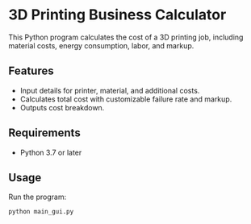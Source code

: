 
# 3D Printing Business Calculator

This Python program calculates the cost of a 3D printing job, including material costs, energy consumption, labor, and markup.

## Features
- Input details for printer, material, and additional costs.
- Calculates total cost with customizable failure rate and markup.
- Outputs cost breakdown.

## Requirements
- Python 3.7 or later

## Usage
Run the program:
```bash
python main_gui.py
